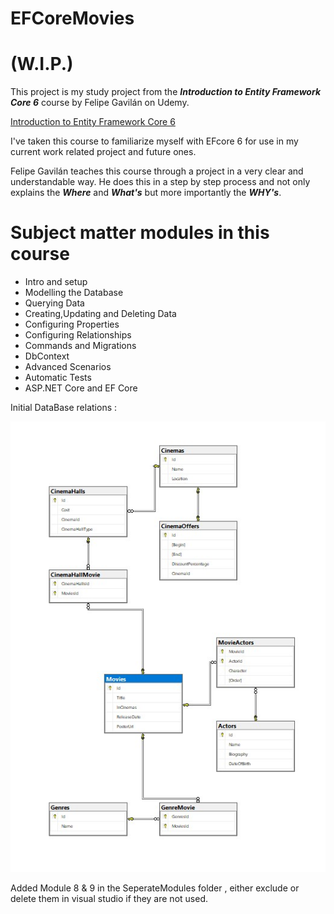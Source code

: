 # EFCoreMovies

# (W.I.P.)

This project is my study project from the ***Introduction to Entity Framework Core 6*** course by Felipe Gavilán on Udemy.

[Introduction to Entity Framework Core 6](https://www.udemy.com/course/introduction-to-entity-framework-core/)

I've taken this course to familiarize myself with EFcore 6 for use in my current work related project and future ones.

Felipe Gavilán teaches this course through a project in a very clear and understandable way.
He does this in a step by step process and not only explains the ***Where*** and ***What's*** but more importantly the ***WHY's***.

# Subject matter modules in this course

* Intro and setup
* Modelling the Database
* Querying Data
* Creating,Updating and Deleting Data
* Configuring Properties
* Configuring Relationships
* Commands and Migrations
* DbContext
* Advanced Scenarios
* Automatic Tests
* ASP.NET Core and EF Core

Initial DataBase relations :



![Initial DataBase relations](https://github.com/TiberiusRC/EFCoreMovies/blob/master/Diagram.jpg)


Added Module 8 & 9 in the SeperateModules folder , either exclude or delete them in visual studio if they are not used.
